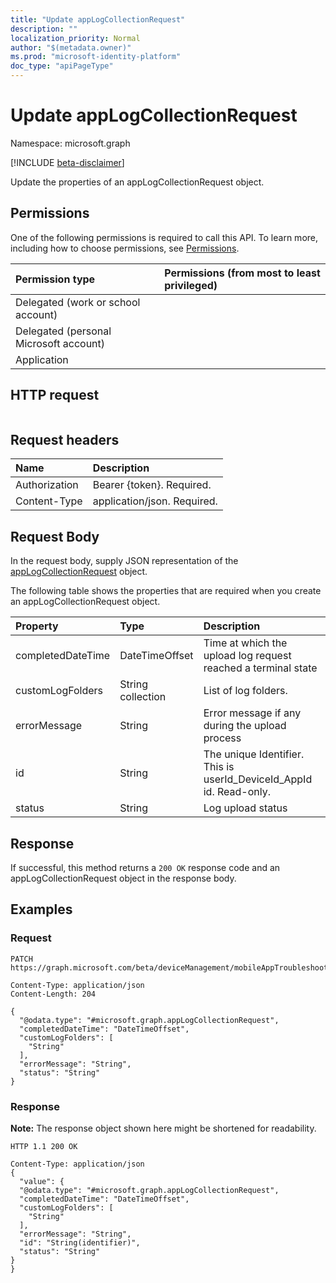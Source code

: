 ```yaml
---
title: "Update appLogCollectionRequest"
description: ""
localization_priority: Normal
author: "$(metadata.owner)"
ms.prod: "microsoft-identity-platform"
doc_type: "apiPageType"
---
```


# Update appLogCollectionRequest

Namespace: microsoft.graph

[!INCLUDE [beta-disclaimer](../../includes/beta-disclaimer.md)]

Update the properties of an appLogCollectionRequest object.

## Permissions

One of the following permissions is required to call this API. To learn more, including how to choose permissions, see [Permissions](/graph/permissions-reference).

| Permission type                        | Permissions (from most to least privileged) |
| :------------------------------------- | :------------------------------------------ |
| Delegated (work or school account)     |                                             |
| Delegated (personal Microsoft account) |                                             |
| Application                            |                                             |

## HTTP request

<!-- {
  "blockType": "ignored"
}
-->

```http

```

## Request headers

| Name          | Description                 |
| :------------ | :-------------------------- |
| Authorization | Bearer {token}. Required.   |
| Content-Type  | application/json. Required. |

## Request Body

In the request body, supply JSON representation of the [appLogCollectionRequest](../resources/intune-applogcollectionrequest.md) object.

<!-- Actions and Functions -->

<!-- CRUD Methods -->

The following table shows the properties that are required when you create an appLogCollectionRequest object.

| Property          | Type              | Description                                                         |
| :---------------- | :---------------- | :------------------------------------------------------------------ |
| completedDateTime | DateTimeOffset    | Time at which the upload log request reached a terminal state       |
| customLogFolders  | String collection | List of log folders.                                                |
| errorMessage      | String            | Error message if any during the upload process                      |
| id                | String            | The unique Identifier. This is userId_DeviceId_AppId id. Read-only. |
| status            | String            | Log upload status                                                   |

## Response

If successful, this method returns a `200 OK` response code and an appLogCollectionRequest object in the response body.

## Examples

### Request

<!-- {
  "blockType": "request",
  "name": "update_applogcollectionrequest"
}
-->

```http
PATCH https://graph.microsoft.com/beta/deviceManagement/mobileAppTroubleshootingEvents/{id}/appLogCollectionRequests/{id}

Content-Type: application/json
Content-Length: 204

{
  "@odata.type": "#microsoft.graph.appLogCollectionRequest",
  "completedDateTime": "DateTimeOffset",
  "customLogFolders": [
    "String"
  ],
  "errorMessage": "String",
  "status": "String"
}

```

### Response

**Note:** The response object shown here might be shortened for readability.

<!-- {
  "blockType": "response",
  "truncated": true,
  "@odata.type": "microsoft.management.services.api.appLogCollectionRequest"
}
-->

```http
HTTP 1.1 200 OK

Content-Type: application/json
{
  "value": {
  "@odata.type": "#microsoft.graph.appLogCollectionRequest",
  "completedDateTime": "DateTimeOffset",
  "customLogFolders": [
    "String"
  ],
  "errorMessage": "String",
  "id": "String(identifier)",
  "status": "String"
}
}

```